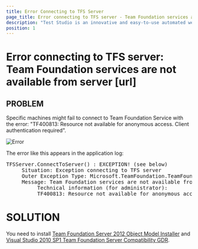 ```yaml
---
title: Error Connecting to TFS Server
page_title: Error connecting to TFS server - Team Foundation services are not available from server [url]
description: "Test Studio is an innovative and easy-to-use automated web, WPF and load testing solution. Test Studio tests support essential technologies like ASP.NET AJAX, Silverlight, PHP and MVC. HTML5, Testing framework, functional testing, performance testing, load testing, exploratory testing, manual testing."
position: 1
---
```

# Error connecting to TFS server: Team Foundation services are not available from server [url]

## PROBLEM

Specific machines might fail to connect to Team Foundation Service with the error: "TF400813: Resource not available for anonymous access. Client authentication required".

![Error][1]

The error like this appears in the application log: 

<pre>
TFSServer.ConnectToServer() : EXCEPTION! (see below)
     Situation: Exception connecting to TFS server
     Outer Exception Type: Microsoft.TeamFoundation.TeamFoundationServiceUnavailableException
     Message: Team Foundation services are not available from server [url].
          Technical information (for administrator):
          TF400813: Resource not available for anonymous access. Client authentication required.
</pre>

# SOLUTION

You need to install <a href="https://visualstudiogallery.msdn.microsoft.com/f30e5cc7-036e-449c-a541-d522299445aa" target="_blank">Team Foundation Server 2012 Object Model Installer</a> and <a href="http://www.microsoft.com/en-us/download/details.aspx?id=29082" target="_blank">Visual Studio 2010 SP1 Team Foundation Server Compatibility GDR</a>.

[1]: /img/troubleshooting-guide/source-control-problems-tg/error-connecting-tfs/fig1.png